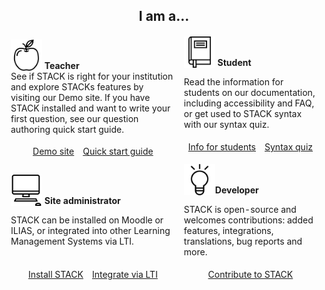 <center><b><h2>I am a...</h2></b></center>
  <table class="table-borderless blank">
  <thead>
  <tr class="top-padding">
	<td>
	<div style="overflow:auto">
	<img src="../img/apple.svg" alt="Apple" height="50" width="50" style="vertical-align: text-bottom;"/>&nbsp;<h4 style="display:inline;">Teacher</h4><br>
	See if STACK is right for your institution and explore STACKs features by visiting our Demo site. If you have STACK installed and want to write your first question, see our question authoring quick start guide.</td>
	<td>  <img src="../img/student_book.svg" alt="Student" height="50" width="50" style="vertical-align: text-bottom;"/>&nbsp;<h4 style="display:inline;">Student</h4></div>
     <p>
	 Read the information for students on our documentation, including accessibility and FAQ, or get used to STACK syntax with our syntax quiz.</td>
	 </tr>
	 <tr>
	 <td>
	<center><a class="btn btn-primary btn-lg" href="https://stack2.maths.ed.ac.uk/demo2018/" role="button">Demo site</a>&emsp;<a class="btn btn-primary btn-lg" href="missingLink" role="button">Quick start guide</a></center>
	</td><td>
  	 <center><a class="btn btn-primary btn-lg" href="missingLink" role="button">Info for students</a>&emsp;<a class="btn btn-primary btn-lg" href="https://stack2.maths.ed.ac.uk/demo2018/mod/quiz/view.php?id=1362" role="button">Syntax quiz</a></center>
	 </p></td>
  </tr>
<tr class="top-padding">
  	<td> <img src="../img/site_admin.svg" alt="Site administrator" height="50" width="50" style="vertical-align: text-bottom;"/>&nbsp;<h4 style="display:inline;">Site administrator</h4>
  <p>STACK can be installed on Moodle or ILIAS, or integrated into other Learning Management Systems via LTI.
  </td><td>
  <img src="../img/developer.svg" alt="Developer" height="50" width="50" style="vertical-align: text-bottom;"/><h4 style="display:inline;">Developer</h4>
  <p>STACK is open-source and welcomes contributions: added features, integrations, translations, bug reports and more.</p>
  </td></tr>
  <tr>
  <td>
  <center><div><a class="btn btn-primary btn-lg" href="MissinglIkn" role="button">Install STACK</a>&emsp;<a class="btn btn-primary btn-lg" href="MissinglIkn" role="button">Integrate via LTI</a></div>
  </td>
  <td> 
  <center><a class="btn btn-primary btn-lg" href="missingLink" role="button">Contribute to STACK</a></center></td></tr></thead>
</table>